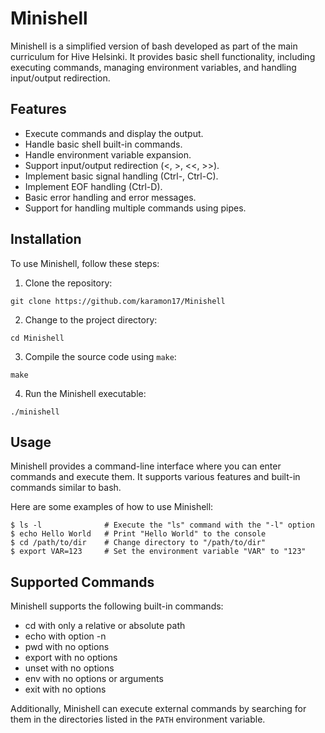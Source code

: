 # Minishell

Minishell is a simplified version of bash developed as part of the main curriculum for Hive Helsinki. It provides basic shell functionality, including executing commands, managing environment variables, and handling input/output redirection.

## Features

- Execute commands and display the output.
- Handle basic shell built-in commands.
- Handle environment variable expansion.
- Support input/output redirection (<, >, <<, >>).
- Implement basic signal handling (Ctrl-\, Ctrl-C).
- Implement EOF handling (Ctrl-D).
- Basic error handling and error messages.
- Support for handling multiple commands using pipes.

## Installation

To use Minishell, follow these steps:

1. Clone the repository:

```git clone https://github.com/karamon17/Minishell```

2. Change to the project directory:

```cd Minishell```

3. Compile the source code using `make`:

```make```

4. Run the Minishell executable:

```./minishell```

## Usage

Minishell provides a command-line interface where you can enter commands and execute them. It supports various features and built-in commands similar to bash.

Here are some examples of how to use Minishell:

```shell
$ ls -l              # Execute the "ls" command with the "-l" option
$ echo Hello World   # Print "Hello World" to the console
$ cd /path/to/dir    # Change directory to "/path/to/dir"
$ export VAR=123     # Set the environment variable "VAR" to "123"
```

## Supported Commands

Minishell supports the following built-in commands:

- cd with only a relative or absolute path
- echo with option -n
- pwd with no options
- export with no options
- unset with no options
- env with no options or arguments
- exit with no options

Additionally, Minishell can execute external commands by searching for them in the directories listed in the `PATH` environment variable.
